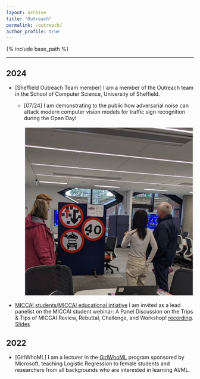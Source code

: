 ```yaml
---
layout: archive
title: "Outreach"
permalink: /outreach/
author_profile: true
---
```

{% include base_path %}

---

## 2024

- [Sheffield Outreach Team member] I am a member of the Outreach team in the School of Computer Science, University of Sheffield.
    - [07/24] I am demonstrating to the public how adversarial noise can attack modern computer vision models for traffic sign recognition during the Open Day!
        <p align="center"> 
        <img width="600" src="/images/20240712.jpg" />
        </p>

- [MICCAI students/MICCAI educational intiative](https://miccai-sb.github.io/index.html)  I am invited as a lead panelist on the MICCAI student webinar: A Panel Discussion on the Trips & Tips of MICCAI Review, Rebuttal, Challenge, and Workshop! [recording](https://youtube.com/playlist?list=PLc4GZu166CDWP3Al45qWGEYHsjDk3CJDq). [Slides](https://slideshare.net/slideshow/chen-cherise-chen-tips-and-tricks-for-miccai-review/267129348)


## 2022

- [GirlWhoML] I am a lecturer in the [GirlWhoML](https://girlswhoml.com/) program sponsored by Microsoft, teaching Logistic Regression to female students and researchers from all backgrounds who are interested in learning AI/ML.
